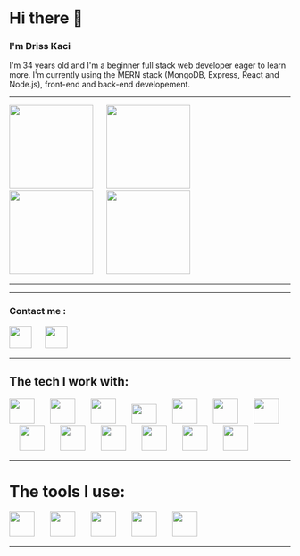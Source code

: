 # Hi there 👋

### I'm Driss Kaci

I'm 34 years old and I'm a beginner full stack web developer eager to learn more. I'm currently using the MERN stack (MongoDB, Express, React and Node.js), front-end and back-end developement.

<hr/>

[<img width="150px" style="margin-right: 10px" src="https://cdn.jsdelivr.net/gh/devicons/devicon/icons/mongodb/mongodb-original-wordmark.svg"/>](https://www.mongodb.com/fr-fr)&emsp;[<img width="150px" style="margin-right: 10px" src="https://assets.website-files.com/61ca3f775a79ec5f87fcf937/6202fcdee5ee8636a145a41b_1234.png"/>](https://expressjs.com/fr/)&emsp;[<img width="150px" style="margin-right: 10px" src="https://cdn.jsdelivr.net/gh/devicons/devicon/icons/react/react-original-wordmark.svg"/>](https://fr.reactjs.org/)&emsp;[<img width="150px" style="margin-right: 100px" src="https://cdn.jsdelivr.net/gh/devicons/devicon/icons/nodejs/nodejs-original.svg"/>](https://nodejs.org/en/)


<hr/>




<hr/>

### Contact me :

[<img width="40px" style="margin-right: 10px" src="https://cdn.jsdelivr.net/gh/devicons/devicon/icons/linkedin/linkedin-original.svg"/>](https://www.linkedin.com/in/driss-kaci-023581106/)&emsp;[<img width="40px" style="margin-right: 10px" src="https://cdn.jsdelivr.net/gh/devicons/devicon/icons/google/google-original.svg"/>](mailto:drisskaci@gmail.com)

<hr/>

## The tech I work with:
[<img width="45px" style="margin-right: 10px" src="https://cdn.jsdelivr.net/gh/devicons/devicon/icons/typescript/typescript-original.svg"/>](https://www.typescriptlang.org/)&emsp;
[<img width="45px"  style="margin-right: 10px" src="https://cdn.jsdelivr.net/gh/devicons/devicon/icons/nextjs/nextjs-original.svg"/>](https://nextjs.org/)&emsp;
[<img width="45px" style="margin-right: 10px" src="https://cdn.jsdelivr.net/gh/devicons/devicon/icons/react/react-original.svg"/>](https://fr.reactjs.org/)&emsp;
[<img width="45px" height="35px" style="margin-right: 10px" src="https://cdn.worldvectorlogo.com/logos/react-native-1.svg"/>](https://reactnative.dev/)&emsp;
[<img width="45px" style="margin-right: 10px" src="https://assets.website-files.com/61ca3f775a79ec5f87fcf937/6202fcdee5ee8636a145a41b_1234.png"/>](https://expressjs.com/fr/)&emsp;
[<img width="45px" style="margin-right: 10px" src="https://cdn.jsdelivr.net/gh/devicons/devicon/icons/sass/sass-original.svg"/>](https://sass-lang.com/)&emsp;
[<img width="45px" style="margin-right: 10px" src="https://cdn.jsdelivr.net/gh/devicons/devicon/icons/mongodb/mongodb-original-wordmark.svg"/>](https://www.mongodb.com/fr-fr)&emsp;
[<img width="45px" style="margin-right: 10px" src="https://cdn.jsdelivr.net/gh/devicons/devicon/icons/nodejs/nodejs-original.svg"/>](https://nodejs.org/en/)&emsp;
[<img width="45px" style="margin-right: 10px" src="https://cdn.worldvectorlogo.com/logos/netlify.svg"/>](https://www.netlify.com/
)&emsp;
[<img width="45px" style="margin-right: 10px" src="https://cdn.jsdelivr.net/gh/devicons/devicon/icons/heroku/heroku-original.svg"/>](https://www.heroku.com
)&emsp;
[<img width="45px" style="margin-right: 10px" src="https://i.imgur.com/Dns5wR8.png"/>](https://www.googleadservices.com/pagead/aclk?sa=L&ai=DChcSEwinvL2kouT2AhUDkGgJHUxDBa8YABAAGgJ3Zg&ae=2&ohost=www.google.com&cid=CAESbeD23mskK7WJc5I496zyIxMNz8PBJEayKj3gXcKvDRmSxScTK2dhJf_QAI2clNSmzS1y-aGel6o2LfD9kfQdlAhLNp-4Pl7IU2lyrctI0xgxoxrcvKjG6EJlsxchogyWUtkITQYY6eg2XsdM-po&sig=AOD64_3f6MI0kU_yx-KJnwxLxVPZmsvONw&q&adurl&ved=2ahUKEwjUjLWkouT2AhVDzIUKHSCVASUQ0Qx6BAgCEAE)&emsp;
[<img width="45px" style="margin-right: 10px" src="https://cdn.jsdelivr.net/gh/devicons/devicon/icons/javascript/javascript-plain.svg"/>](https://www.javascript.com
)&emsp;
[<img width="45px" style="margin-right: 10px" src="https://cdn.jsdelivr.net/gh/devicons/devicon/icons/redux/redux-original.svg" />](https://redux.js.org/)&emsp;
          



          

<hr/>

# The tools I use:

[<img width="45px" style="margin-right: 10px" src="https://cdn.jsdelivr.net/gh/devicons/devicon/icons/vscode/vscode-original.svg"/>](https://code.visualstudio.com/)&emsp;
[<img width="45px" style="margin-right: 10px" src="https://cdn.jsdelivr.net/gh/devicons/devicon/icons/git/git-original.svg"/>](https://git-scm.com/)&emsp;
[<img width="45px" style="margin-right: 10px" src="https://cdn.jsdelivr.net/gh/devicons/devicon/icons/figma/figma-original.svg"/>](https://www.figma.com/)&emsp;
[<img width="45px" style="margin-right: 10px" src="https://cdn.jsdelivr.net/gh/devicons/devicon/icons/slack/slack-original.svg"/>](https://slack.com/intl/fr-fr/)&emsp;
<img width="45px" style="margin-right: 10px" src="https://res.cloudinary.com/dbu3ntrbw/image/upload/v1656675980/svgexport-1_2_hiq6iu.svg"/>&emsp;



<hr/>



          


          





